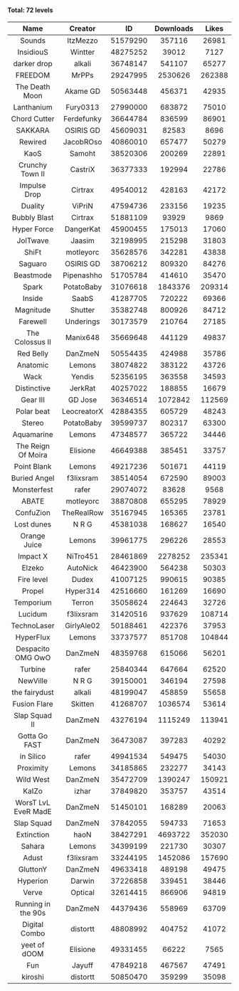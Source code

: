 #### Total: 72 levels

| Name | Creator | ID | Downloads | Likes |
|:---:|:---:|:---:|:---:|:---:|
| Sounds | ItzMezzo | 51579290 | 357116 | 26981
| InsidiouS | Wintter | 48275252 | 39012 | 7127
| darker drop | alkali | 36748147 | 541107 | 65277
| FREEDOM | MrPPs | 29247995 | 2530626 | 262388
| The Death Moon | Akame GD | 50563448 | 456371 | 42935
| Lanthanium | Fury0313 | 27990000 | 683872 | 75010
| Chord Cutter | Ferdefunky | 36644784 | 836599 | 86901
| SAKKARA | OSIRIS GD | 45609031 | 82583 | 8696
| Rewired | JacobROso | 40860010 | 657477 | 50279
| KaoS | Samoht | 38520306 | 200269 | 22891
| Crunchy Town II | CastriX | 36377333 | 192994 | 22786
| Impulse Drop  | Cirtrax | 49540012 | 428163 | 42172
| Duality | ViPriN | 47594736 | 233156 | 19235
| Bubbly Blast | Cirtrax | 51881109 | 93929 | 9869
| Hyper Force | DangerKat | 45900455 | 175013 | 17060
| JolTwave | Jaasim | 32198995 | 215298 | 31803
| ShiFt | motleyorc | 35628576 | 342281 | 43838
| Saguaro | OSIRIS GD | 38706212 | 809320 | 84276
| Beastmode | Pipenashho | 51705784 | 414610 | 35470
| Spark | PotatoBaby | 31076618 | 1843376 | 209314
| Inside | SaabS | 41287705 | 720222 | 69366
| Magnitude | Shutter | 35382748 | 800926 | 84712
| Farewell | Underings | 30173579 | 210764 | 27185
| The Colossus II | Manix648 | 35669648 | 441129 | 49837
| Red Belly | DanZmeN | 50554435 | 424988 | 35786
| Anatomic | Lemons | 38074822 | 383122 | 43726
| Wack | Yendis | 52356195 | 363558 | 34593
| Distinctive | JerkRat | 40257022 | 188855 | 16679
| Gear III | GD Jose | 36346514 | 1072842 | 112569
| Polar beat | LeocreatorX | 42884355 | 605729 | 48243
| Stereo | PotatoBaby | 39599737 | 802317 | 63300
| Aquamarine | Lemons | 47348577 | 365722 | 34446
| The Reign Of Moira | Elisione | 46649388 | 385451 | 33757
| Point Blank | Lemons | 49217236 | 501671 | 44119
| Buried Angel | f3lixsram | 38514054 | 672590 | 89003
| Monsterfest | rafer | 29074072 | 83628 | 9568
| ABATE | motleyorc | 38870808 | 655295 | 78929
| ConfuZion | TheRealRow | 35167945 | 165365 | 23781
| Lost dunes | N R G | 45381038 | 168627 | 16540
| Orange Juice | Lemons | 39961775 | 296226 | 28553
| Impact X | NiTro451 | 28461869 | 2278252 | 235341
| Elzeko | AutoNick | 46423900 | 564238 | 50303
| Fire level | Dudex | 41007125 | 990615 | 90385
| Propel | Hyper314 | 42516660 | 161269 | 16690
| Temporium | Terron | 35058624 | 224643 | 32726
| Lucidum | f3lixsram | 31420516 | 937629 | 108714
| TechnoLaser | GirlyAle02 | 50188461 | 422376 | 37953
| HyperFlux | Lemons | 33737577 | 851708 | 104844
| Despacito OMG OwO | DanZmeN | 48359768 | 615066 | 56201
| Turbine | rafer | 25840344 | 647664 | 62520
| NewVille | N R G | 39150001 | 346194 | 27598
| the fairydust | alkali | 48199047 | 458859 | 55658
| Fusion Flare | Skitten | 41268707 | 1036574 | 53614
| Slap Squad II | DanZmeN | 43276194 | 1115249 | 113941
| Gotta Go FAST | DanZmeN | 36473087 | 397283 | 40292
| in Silico | rafer | 49941534 | 549475 | 54030
| Proximity | Lemons | 34185865 | 232277 | 34143
| Wild West | DanZmeN | 35472709 | 1390247 | 150921
| KaIZo | izhar | 37849820 | 353757 | 43514
| WorsT LvL EveR MadE | DanZmeN | 51450101 | 168289 | 20063
| Slap Squad | DanZmeN | 37842055 | 594733 | 71653
| Extinction | haoN | 38427291 | 4693722 | 352030
| Sahara | Lemons | 34399199 | 221730 | 30307
| Adust | f3lixsram | 33244195 | 1452086 | 157690
| GluttonY | DanZmeN | 49633418 | 489198 | 49475
| Hyperion | Darwin | 37226858 | 339451 | 38446
| Verve | Optical | 32614415 | 866906 | 94819
| Running in the 90s | DanZmeN | 44379436 | 558969 | 63709
| Digital Combo | distortt | 48808992 | 404752 | 41072
| yeet of dOOM | Elisione | 49331455 | 66222 | 7565
| Fun | Jayuff | 47849218 | 467567 | 47491
| kiroshi | distortt | 50850470 | 359299 | 35098
